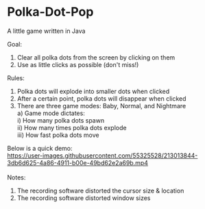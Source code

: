 # Polka-Dot-Pop
A little game written in Java

Goal: 
1) Clear all polka dots from the screen by clicking on them
2) Use as little clicks as possible (don't miss!)

Rules:
1) Polka dots will explode into smaller dots when clicked
2) After a certain point, polka dots will disappear when clicked
3) There are three game modes: Baby, Normal, and Nightmare <br>
   a) Game mode dictates: <br>
      i)   How many polka dots spawn <br> 
      ii)  How many times polka dots explode <br>
      iii) How fast polka dots move <br>

Below is a quick demo: <br>
https://user-images.githubusercontent.com/55325528/213013844-3db6d625-4a86-4911-b00e-49bd62e2a69b.mp4
<br>
<br>
Notes: 
1) The recording software distorted the cursor size & location
2) The recording software distorted window sizes
